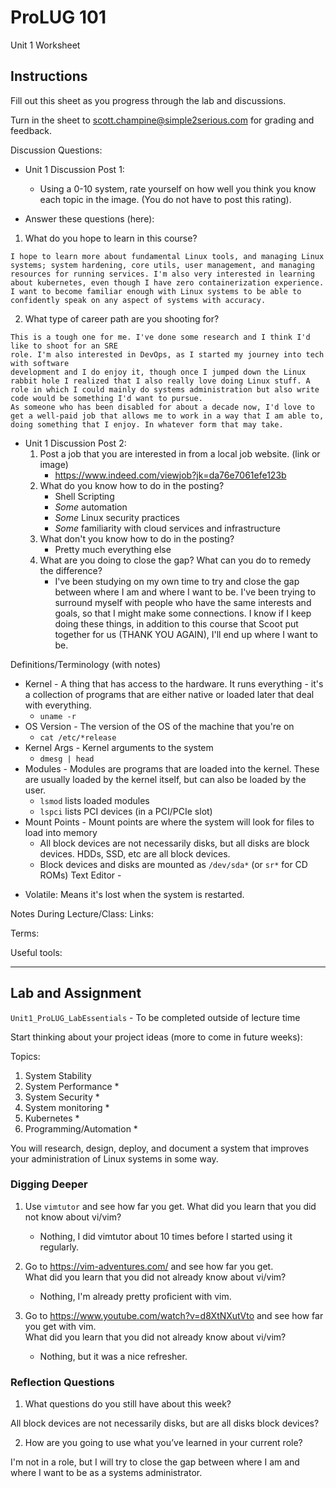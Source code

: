 
# ProLUG 101
Unit 1 Worksheet

## Instructions
Fill out this sheet as you progress through the lab and discussions.  
 
Turn in the sheet to scott.champine@simple2serious.com for grading and feedback.

Discussion Questions:

* Unit 1 Discussion Post 1:
    * Using a 0-10 system, rate yourself on how well you think 
      you know each topic in the image. (You do not have to post this rating).  

* Answer these questions (here): 

1.	What do you hope to learn in this course?

```plaintext
I hope to learn more about fundamental Linux tools, and managing Linux systems; system hardening, core utils, user management, and managing resources for running services. I'm also very interested in learning about kubernetes, even though I have zero containerization experience.
I want to become familiar enough with Linux systems to be able to confidently speak on any aspect of systems with accuracy. 
```

2.	What type of career path are you shooting for?

```plaintext
This is a tough one for me. I've done some research and I think I'd like to shoot for an SRE
role. I'm also interested in DevOps, as I started my journey into tech with software
development and I do enjoy it, though once I jumped down the Linux rabbit hole I realized that I also really love doing Linux stuff. A role in which I could mainly do systems administration but also write code would be something I'd want to pursue. 
As someone who has been disabled for about a decade now, I'd love to get a well-paid job that allows me to work in a way that I am able to, doing something that I enjoy. In whatever form that may take. 
```

* Unit 1 Discussion Post 2: 
    1.	Post a job that you are interested in from a local job website. (link or image)
        * https://www.indeed.com/viewjob?jk=da76e7061efe123b
    2.	What do you know how to do in the posting?
        * Shell Scripting
        * _Some_ automation
        * _Some_ Linux security practices
        * _Some_ familiarity with cloud services and infrastructure
    3.	What don't you know how to do in the posting?
        * Pretty much everything else
    4.	What are you doing to close the gap? What can you do to remedy the difference?
        * I've been studying on my own time to try and close the gap between where I am and where I want to be. I've been trying to surround myself with people who have the same interests and goals, so that I might make some connections. I know if I keep doing these things, in addition to this course that Scoot put together for us (THANK YOU AGAIN), I'll end up where I want to be.

Definitions/Terminology (with notes)

* Kernel - A thing that has access to the hardware. It runs everything - it's a
  collection of programs that are either native or loaded later that deal with
  everything.
    * `uname -r`
* OS Version - The version of the OS of the machine that you're on
    * `cat /etc/*release`
* Kernel Args - Kernel arguments to the system
    * `dmesg | head`
* Modules - Modules are programs that are loaded into the kernel. 
            These are usually loaded by the kernel itself, but can also be loaded
            by the user.  
    * `lsmod` lists loaded modules
    * `lspci` lists PCI devices (in a PCI/PCIe slot)
* Mount Points - Mount points are where the system will look for files to load into memory
    * All block devices are not necessarily disks, but all disks are block devices. HDDs, SSD, etc are all block
      devices.
    * Block devices and disks are mounted as `/dev/sda*` (or `sr*` for CD ROMs)
Text Editor - 

- Volatile: Means it's lost when the system is restarted.  
    

Notes During Lecture/Class:
Links:

Terms:

Useful tools:

---

## Lab and Assignment
`Unit1_ProLUG_LabEssentials` - To be completed outside of lecture time

Start thinking about your project ideas (more to come in future weeks):

Topics:
1.	System Stability  
2.	System Performance  *
3.	System Security  *
4.	System monitoring  *
5.	Kubernetes  *
6.	Programming/Automation  *

You will research, design, deploy, and document a system that improves your 
administration of Linux systems in some way.

### Digging Deeper
1.	Use `vimtutor` and see how far you get. What did you learn that you did not know about vi/vim?
    * Nothing, I did vimtutor about 10 times before I started using it regularly.

2.	Go to https://vim-adventures.com/ and see how far you get.  
    What did you learn that you did not already know about vi/vim?
    * Nothing, I'm already pretty proficient with vim.

3.	Go to https://www.youtube.com/watch?v=d8XtNXutVto and see how far you get with vim.  
    What did you learn that you did not already know about vi/vim?
    * Nothing, but it was a nice refresher.


### Reflection Questions
1.	What questions do you still have about this week?

All block devices are not necessarily disks, but are all disks block devices?


2.	How are you going to use what you’ve learned in your current role?

I'm not in a role, but I will try to close the gap between where I am and where I
want to be as a systems administrator.


